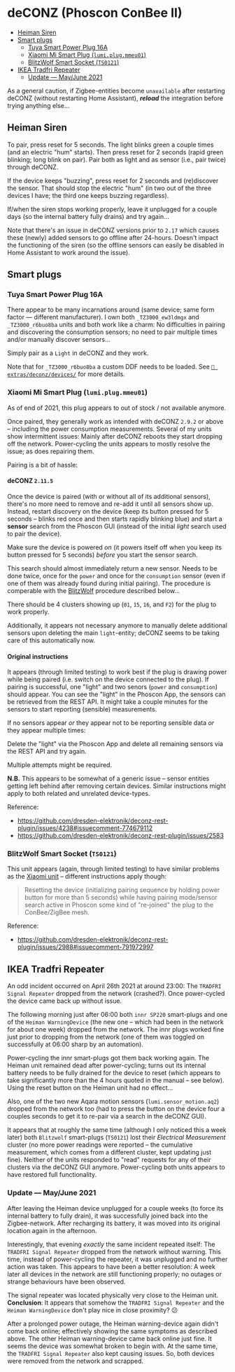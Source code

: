 # deCONZ (Phoscon ConBee II)

- [Heiman Siren](#heiman-siren)
- [Smart plugs](#smart-plugs)
  - [Tuya Smart Power Plug 16A](#tuya-smart-power-plug-16a)
  - [Xiaomi Mi Smart Plug (`lumi.plug.mmeu01`)](#xiaomi-mi-smart-plug-lumiplugmmeu01)
  - [BlitzWolf Smart Socket (`TS0121`)](#blitzwolf-smart-socket-ts0121)
- [IKEA Tradfri Repeater](#ikea-tradfri-repeater)
  - [Update — May/June 2021](#update--mayjune-2021)

As a general caution, if Zigbee-entities become `unavailable` after restarting
deCONZ (without restarting Home Assistant), **_reload_** the integration before
trying anything else...

## Heiman Siren

To pair, press reset for 5 seconds. The light blinks green a couple times (and
an electric "hum" starts). Then press reset for 2 seconds (rapid green blinking;
long blink on pair). Pair both as light and as sensor (i.e., pair twice) through
deCONZ.

If the device keeps "buzzing", press reset for 2 seconds and (re)discover the
sensor. That should stop the electric "hum" (in two out of the three devices I
have; the third one keeps buzzing regardless).

If/when the siren stops working properly, leave it unplugged for a couple days
(so the internal battery fully drains) and try again...

Note that there's an issue in deCONZ versions prior to `2.17` which causes these
(newly) added sensors to go offline after 24-hours. Doesn't impact the
functioning of the siren (so the offline sensors can easily be disabled in Home
Assistant to work around the issue).

## Smart plugs

### Tuya Smart Power Plug 16A

There appear to be many incarnations around (same device; same form factor —
different manufacturer). I own both `_TZ3000_ew3ldmgx` and `_TZ3000_r6buo8ba`
units and both work like a charm: No difficulties in pairing and discovering the
consumption sensors; no need to pair multiple times and/or manually discover
sensors...

Simply pair as a `Light` in deCONZ and they work.

Note that for `_TZ3000_r6buo8ba` a custom DDF needs to be loaded. See
[`📂 extras/deconz/devices/`](../extras/deconz/README.md) for more details.

### Xiaomi Mi Smart Plug (`lumi.plug.mmeu01`)

As of end of 2021, this plug appears to out of stock / not available anymore.

Once paired, they generally work as intended with deCONZ `2.9.2` or above –
including the power consumption measurements. Several of my units show
intermittent issues: Mainly after deCONZ reboots they start dropping off the
network. Power-cycling the units appears to mostly resolve the issue; as does
repairing them.

Pairing is a bit of hassle:

#### deCONZ `2.11.5`

Once the device is paired (with or without all of its additional sensors),
there's no more need to remove and re-add it until all sensors show up. Instead,
restart discovery on the device (keep its button pressed for 5 seconds – blinks
red once and then starts rapidly blinking blue) and start a **sensor** search
from the Phoscon GUI (instead of the initial _light_ search used to pair the
device).

Make sure the device is powered _on_ (it powers itself off when you keep its
button pressed for 5 seconds) _before_ you start the sensor search.

This search should almost immediately return a new sensor. Needs to be done
twice, once for the `power` and once for the `consumption` sensor (even if one
of them was already found during initial pairing). The procedure is comperable
with the [BlitzWolf](#blitzwolf-smart-socket-ts0121) procedure described
below...

There should be 4 clusters showing up (`01`, `15`, `16`, and `F2`) for the plug
to work properly.

Additionally, it appears not necessary anymore to manually delete additional
sensors upon deleting the main `light`-entity; deCONZ seems to be taking care of
this automatically now.

#### Original instructions

It appears (through limited testing) to work best if the plug is drawing power
while being paired (i.e. switch on the device connected to the plug). If pairing
is successful, one "light" and two senors (`power` and `consumption`) should
appear. You can see the "light" in the Phoscon App, the sensors can be retrieved
from the REST API. It might take a couple minutes for the sensors to start
reporting (sensible) measurements.

If no sensors appear _or_ they appear not to be reporting sensible data _or_
they appear multiple times:

Delete the "light" via the Phoscon App and delete all remaining sensors via the
REST API and try again.

Multiple attempts might be required.

**N.B.** This appears to be somewhat of a generic issue – sensor entities
getting left behind after removing certain devices. Similar instructions might
apply to both related and unrelated device-types.

Reference:

- <https://github.com/dresden-elektronik/deconz-rest-plugin/issues/4238#issuecomment-774679112>
- <https://github.com/dresden-elektronik/deconz-rest-plugin/issues/2583>

### BlitzWolf Smart Socket (`TS0121`)

This unit appears (again, through limited testing) to have similar problems as
the [Xiaomi unit](#xiaomi-mi-smart-plug-lumiplugmmeu01) – different instructions
apply though:

> Resetting the device (initializing pairing sequence by holding power button
> for more than 5 seconds) while having pairing mode/sensor search active in
> Phoscon some kind of "re-joined" the plug to the ConBee/ZigBee mesh.

Reference:

- <https://github.com/dresden-elektronik/deconz-rest-plugin/issues/2988#issuecomment-791972997>

## IKEA Tradfri Repeater

An odd incident occurred on April 26th 2021 at around 23:00: The
`TRADFRI Signal Repeater` dropped from the network (crashed?). Once power-cycled
the device came back up without issue.

The following morning just after 06:00 both `innr SP220` smart-plugs and one of
the `Heiman WarningDevice` (the new one – which had been in the network for
about one week) dropped from the network. The innr plugs worked fine just prior
to dropping from the network (one of them was toggled on successfully at 06:00
sharp by an automation).

Power-cycling the innr smart-plugs got them back working again. The Heiman unit
remained dead after power-cycling; turns out its internal battery needs to be
fully drained for the device to reset (which appears to take significantly more
than the 4 hours quoted in the manual – see below). Using the reset button on
the Heiman unit had no effect...

Also, one of the two new Aqara motion sensors (`lumi.sensor_motion.aq2`) dropped
from the network too (had to press the button on the device four a couples
seconds to get it to re-pair via a search in the deCONZ GUI).

It appears that at roughly the same time (although I only noticed this a week
later) both `Blitzwolf` smart-plugs (`TS0121`) lost their _Electrical
Measurement_ cluster (no more power readings were reported – the cumulative
measurement, which comes from a different cluster, kept updating just fine).
Neither of the units responded to "read" requests for any of their clusters via
the deCONZ GUI anymore. Power-cycling both units appears to have restored full
functionality.

### Update — May/June 2021

After leaving the Heiman device unplugged for a couple weeks (to force its
internal battery to fully drain), it was successfully joined back into the
Zigbee-network. After recharging its battery, it was moved into its original
location again in the afternoon.

Interestingly, that evening _exactly_ the same incident repeated itself: The
`TRADFRI Signal Repeater` dropped from the network without warning. This time,
instead of power-cycling the repeater, it was unplugged and no further action
was taken. This appears to have been a better resolution: A week later all
devices in the network are still functioning properly; no outages or strange
behaviours have been observed.

The signal repeater was located physically very close to the Heiman unit.
**Conclusion**: It appears that somehow the `TRADFRI Signal Repeater` and the
`Heiman WarningDevice` don't play nice in close proximity? 😕

After a prolonged power outage, the Heiman warning-device again didn't come back
online; effectively showing the same symptoms as described above. The other
Heiman warning-device came back online just fine. It seems the device was
somewhat broken to begin with. At the same time, the `TRADFRI Signal Repeater`
also kept causing issues. So, both devices were removed from the network and
scrapped.
